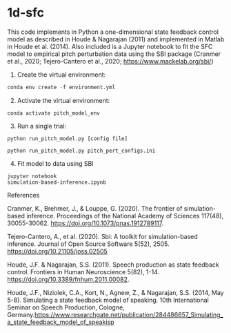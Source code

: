 # 1d-sfc

This code implements in Python a one-dimensional state feedback control model as 
described in Houde & Nagarajan (2011) and implemented in Matlab in
Houde et al. (2014). Also included is a Jupyter notebook to fit the 
SFC model to empirical pitch perturbation data using the SBI package 
(Cranmer et al., 2020; Tejero-Cantero et al., 2020; https://www.mackelab.org/sbi/)

1. Create the virtual environment:

```python
conda env create -f environment.yml
```

2. Activate the virtual environment:

```
conda activate pitch_model_env
```

3. Run a single trial:

```
python run_pitch_model.py [config file]
```
```
python run_pitch_model.py pitch_pert_configs.ini
```

4. Fit model to data using SBI
```
jupyter notebook
simulation-based-inference.ipynb
```

References


Cranmer, K., Brehmer, J., & Louppe, G. (2020). The frontier of simulation-based inference. Proceedings of the National Academy of Sciences 117(48), 30055-30062. https://doi.org/10.1073/pnas.1912789117.


Tejero-Cantero, A., et al. (2020). Sbi: A toolkit for simulation-based inference. Journal of Open Source Software 5(52), 2505. https://doi.org/10.21105/joss.02505


Houde, J.F. & Nagarajan, S.S. (2011). Speech production as state feedback control. Frontiers in Human Neuroscience 5(82), 1-14. https://doi.org/10.3389/fnhum.2011.00082.


Houde, J.F., Niziolek, C.A., Kort, N., Agnew, Z., & Nagarajan, S.S. (2014, May 5-8). Simulating a state feedback model of speaking. 10th International Seminar on Speech Production, Cologne, Germany.https://www.researchgate.net/publication/284486657_Simulating_a_state_feedback_model_of_speakisp
